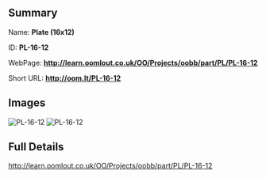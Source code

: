 

## Summary
 
Name: __Plate (16x12)__

ID: __PL-16-12__

WebPage: __http://learn.oomlout.co.uk/OO/Projects/oobb/part/PL/PL-16-12__

Short URL: __http://oom.lt/PL-16-12__


## Images
![PL-16-12](http://oomlout.com/oobb-gen/parts/PL/PL-16-12/PL-16-12_01_420.jpg)
![PL-16-12](http://oomlout.com/oobb-gen/parts/PL/PL-16-12/PL-16-12_420.png)




## Full Details

 http://learn.oomlout.co.uk/OO/Projects/oobb/part/PL/PL-16-12

